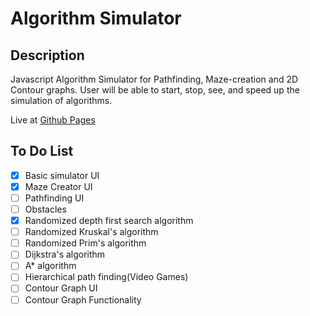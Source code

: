 # Algorithm Simulator

## Description

Javascript Algorithm Simulator for Pathfinding, Maze-creation and 2D Contour graphs. User will be able to start, stop, see, and speed up the simulation of algorithms.

Live at [Github Pages](https://nacsery.github.io/maze-creation/)

## To Do List

* [x] Basic simulator UI
* [x] Maze Creator UI
* [ ] Pathfinding UI
* [ ] Obstacles
* [x] Randomized depth first search algorithm
* [ ] Randomized Kruskal's algorithm
* [ ] Randomized Prim's algorithm
* [ ] Dijkstra's algorithm
* [ ] A* algorithm
* [ ] Hierarchical path finding(Video Games)
* [ ] Contour Graph UI
* [ ] Contour Graph Functionality
